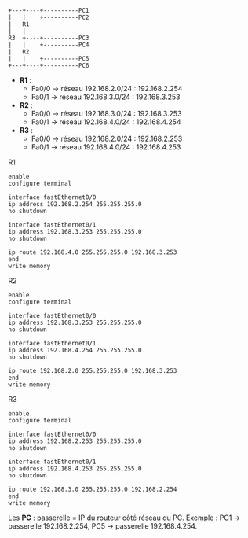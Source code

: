 
```
+---+----+----------PC1
|   |    +----------PC2
|   R1
|   | 
R3  +----+----------PC3
|   |    +----------PC4
|   R2
|   |    +----------PC5
+---+----+----------PC6
```

- **R1** :
    - Fa0/0 → réseau 192.168.2.0/24 : 192.168.2.254
    - Fa0/1 → réseau 192.168.3.0/24 : 192.168.3.253
- **R2** :
    - Fa0/0 → réseau 192.168.3.0/24 : 192.168.3.253
    - Fa0/1 → réseau 192.168.4.0/24 : 192.168.4.254
- **R3** :
    - Fa0/0 → réseau 192.168.2.0/24 : 192.168.2.253
    - Fa0/1 → réseau 192.168.4.0/24 : 192.168.4.253

R1
```
enable
configure terminal

interface fastEthernet0/0
ip address 192.168.2.254 255.255.255.0
no shutdown

interface fastEthernet0/1
ip address 192.168.3.253 255.255.255.0
no shutdown

ip route 192.168.4.0 255.255.255.0 192.168.3.253
end
write memory

```

R2
```
enable
configure terminal

interface fastEthernet0/0
ip address 192.168.3.253 255.255.255.0
no shutdown

interface fastEthernet0/1
ip address 192.168.4.254 255.255.255.0
no shutdown

ip route 192.168.2.0 255.255.255.0 192.168.3.253
end
write memory

```

R3 
```
enable
configure terminal

interface fastEthernet0/0
ip address 192.168.2.253 255.255.255.0
no shutdown

interface fastEthernet0/1
ip address 192.168.4.253 255.255.255.0
no shutdown

ip route 192.168.3.0 255.255.255.0 192.168.2.254
end
write memory

```

Les **PC** : passerelle = IP du routeur côté réseau du PC.
Exemple : PC1 → passerelle 192.168.2.254, PC5 → passerelle 192.168.4.254.